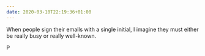 ```yaml
---
date: 2020-03-10T22:19:36+01:00
---
```


When people sign their emails with a single initial, I imagine they must either be really busy or really well-known.

P